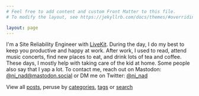 ```yaml
---
# Feel free to add content and custom Front Matter to this file.
# To modify the layout, see https://jekyllrb.com/docs/themes/#overriding-theme-defaults

layout: page
---
```

I'm a Site Reliability Engineer with [LiveKit](https://livekit.io). During the day, I do my best to keep you productive and happy at work. After work, I used to read, attend music concerts, find new places to eat, and drink lots of tea and coffee. These days, I mostly help with taking care of the kid at home. Some people also say that I yap a lot. To contact me, reach out on Mastodon: [@ni_nad@mastodon.social](https://mastodon.social/@ni_nad) or DM me on Twitter: [@ni_nad](https://twitter.com/ni_nad "Ninad on Twitter")

View all [posts](/posts), peruse by [categories](/categories), [tags](/tags) or [search](/search)
